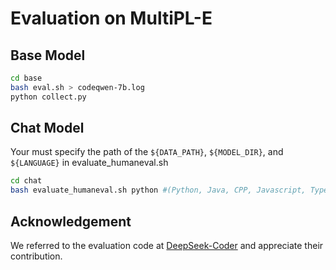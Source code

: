 # Evaluation on MultiPL-E 

## Base Model 


```bash
cd base
bash eval.sh > codeqwen-7b.log
python collect.py
```



## Chat Model
Your must specify the path of the `${DATA_PATH}`, `${MODEL_DIR}`, and `${LANGUAGE}` in evaluate_humaneval.sh
```bash
cd chat
bash evaluate_humaneval.sh python #(Python, Java, CPP, Javascript, Typescript, and other languages)
```



## Acknowledgement

We referred to the evaluation code at [DeepSeek-Coder](https://github.com/deepseek-ai/DeepSeek-Coder/tree/main/Evaluation/HumanEval) and appreciate their contribution.
